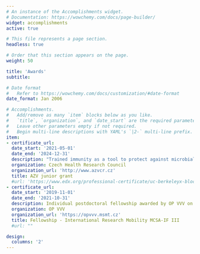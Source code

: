 ```yaml
---
# An instance of the Accomplishments widget.
# Documentation: https://wowchemy.com/docs/page-builder/
widget: accomplishments
active: true

# This file represents a page section.
headless: true

# Order that this section appears on the page.
weight: 50

title: 'Awards'
subtitle:

# Date format
#   Refer to https://wowchemy.com/docs/customization/#date-format
date_format: Jan 2006

# Accomplishments.
#   Add/remove as many `item` blocks below as you like.
#   `title`, `organization`, and `date_start` are the required parameters.
#   Leave other parameters empty if not required.
#   Begin multi-line descriptions with YAML's `|2-` multi-line prefix.
item:
- certificate_url:
  date_start: '2021-05-01'
  date_end: '2024-12-31'
  description: "Trained immunity as a tool to protect against microbial and SARS-CoV-2 severe pneumonia. : Budget ~350k €"
  organization: Czech Health Research Council
  organization_url: 'http://www.azvcr.cz'
  title: AZV junior grant
  #url: 'https://www.edx.org/professional-certificate/uc-berkeleyx-blockchain-fundamentals'
- certificate_url:
  date_start: '2019-11-01'
  date_end: '2021-10-31'
  description: Individual postdoctoral fellowship awarded by OP VVV on Marie Skłodowska-Curie Action IF proposals.
  organization: OP VVV
  organization_url: 'https://opvvv.msmt.cz'
  title: Fellowship - International Research Mobility MCSA-IF III
  #url: ""

design:
  columns: '2'
---
```


